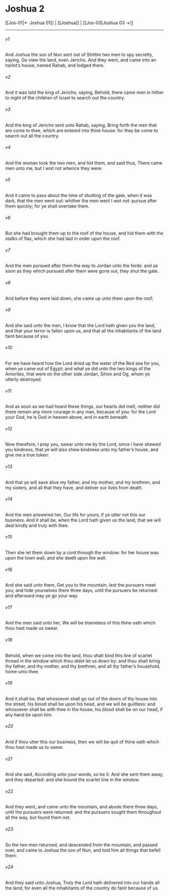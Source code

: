 # Joshua 2

[[Jos-01|← Joshua 01]] | [[Joshua]] | [[Jos-03|Joshua 03 →]]
***

###### v1
And Joshua the son of Nun sent out of Shittim two men to spy secretly, saying, Go view the land, even Jericho. And they went, and came into an harlot’s house, named Rahab, and lodged there.
###### v2
And it was told the king of Jericho, saying, Behold, there came men in hither to night of the children of Israel to search out the country.
###### v3
And the king of Jericho sent unto Rahab, saying, Bring forth the men that are come to thee, which are entered into thine house: for they be come to search out all the country.
###### v4
And the woman took the two men, and hid them, and said thus, There came men unto me, but I wist not whence they were:
###### v5
And it came to pass about the time of shutting of the gate, when it was dark, that the men went out: whither the men went I wot not: pursue after them quickly; for ye shall overtake them.
###### v6
But she had brought them up to the roof of the house, and hid them with the stalks of flax, which she had laid in order upon the roof.
###### v7
And the men pursued after them the way to Jordan unto the fords: and as soon as they which pursued after them were gone out, they shut the gate.
###### v8
And before they were laid down, she came up unto them upon the roof;
###### v9
And she said unto the men, I know that the Lord hath given you the land, and that your terror is fallen upon us, and that all the inhabitants of the land faint because of you.
###### v10
For we have heard how the Lord dried up the water of the Red sea for you, when ye came out of Egypt; and what ye did unto the two kings of the Amorites, that were on the other side Jordan, Sihon and Og, whom ye utterly destroyed.
###### v11
And as soon as we had heard these things, our hearts did melt, neither did there remain any more courage in any man, because of you: for the Lord your God, he is God in heaven above, and in earth beneath.
###### v12
Now therefore, I pray you, swear unto me by the Lord, since I have shewed you kindness, that ye will also shew kindness unto my father’s house, and give me a true token:
###### v13
And that ye will save alive my father, and my mother, and my brethren, and my sisters, and all that they have, and deliver our lives from death.
###### v14
And the men answered her, Our life for yours, if ye utter not this our business. And it shall be, when the Lord hath given us the land, that we will deal kindly and truly with thee.
###### v15
Then she let them down by a cord through the window: for her house was upon the town wall, and she dwelt upon the wall.
###### v16
And she said unto them, Get you to the mountain, lest the pursuers meet you; and hide yourselves there three days, until the pursuers be returned: and afterward may ye go your way.
###### v17
And the men said unto her, We will be blameless of this thine oath which thou hast made us swear.
###### v18
Behold, when we come into the land, thou shalt bind this line of scarlet thread in the window which thou didst let us down by: and thou shalt bring thy father, and thy mother, and thy brethren, and all thy father’s household, home unto thee.
###### v19
And it shall be, that whosoever shall go out of the doors of thy house into the street, his blood shall be upon his head, and we will be guiltless: and whosoever shall be with thee in the house, his blood shall be on our head, if any hand be upon him.
###### v20
And if thou utter this our business, then we will be quit of thine oath which thou hast made us to swear.
###### v21
And she said, According unto your words, so be it. And she sent them away, and they departed: and she bound the scarlet line in the window.
###### v22
And they went, and came unto the mountain, and abode there three days, until the pursuers were returned: and the pursuers sought them throughout all the way, but found them not.
###### v23
So the two men returned, and descended from the mountain, and passed over, and came to Joshua the son of Nun, and told him all things that befell them:
###### v24
And they said unto Joshua, Truly the Lord hath delivered into our hands all the land; for even all the inhabitants of the country do faint because of us. 
